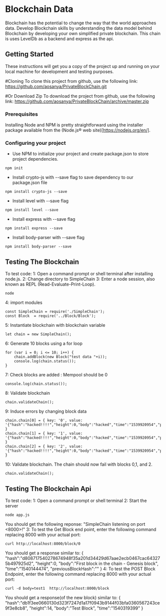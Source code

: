 # Blockchain Data

Blockchain has the potential to change the way that the world approaches data. Develop Blockchain skills by understanding the data model behind Blockchain by developing your own simplified private blockchain. This chain is uses LevelDb as a backend and express as the api.

## Getting Started

These instructions will get you a copy of the project up and running on your local machine for development and testing purposes.

#Cloning
To clone this project from github, use the following link:
https://github.com/aosanya/PrivateBlockChain.git

#Or Download Zip
To download the project from github, use the following link:
https://github.com/aosanya/PrivateBlockChain/archive/master.zip

### Prerequisites

Installing Node and NPM is pretty straightforward using the installer package available from the (Node.js® web site)[https://nodejs.org/en/].

### Configuring your project

- Use NPM to initialize your project and create package.json to store project dependencies.
```
npm init
```
- Install crypto-js with --save flag to save dependency to our package.json file
```
npm install crypto-js --save
```
- Install level with --save flag
```
npm install level --save
```
- Install express with --save flag
```
npm install express --save
```
- Install body-parser with --save flag
```
npm install body-parser --save
```
## Testing The Blockchain

To test code:
1: Open a command prompt or shell terminal after installing node.js.
2: Change directory to SimpleChain
3: Enter a node session, also known as REPL (Read-Evaluate-Print-Loop).
```
node
```
4: import modules
```
const SimpleChain = require('./SimpleChain');
const Block  = require('../Block/Block');
```
5: Instantiate blockchain with blockchain variable
```
let chain = new SimpleChain();
```
6: Generate 10 blocks using a for loop
```
for (var i = 0; i <= 10; i++) {
	chain.addBlock(new Block("test data "+i));
	console.log(chain.status());
}
```
7: Check blocks are added : Mempool should be 0
```
console.log(chain.status());
```
8: Validate blockchain
```
chain.validateChain();
```
9: Induce errors by changing block data
```
chain.chain[0] = { key: '0', value: '{"hash":"hacked!!!!","height":0,"body":"hacked","time":"1539920954","previousBlockHash":""}' }
chain.chain[1] = { key: '1', value: '{"hash":"hacked!!!!","height":0,"body":"hacked","time":"1539920954","previousBlockHash":""}' }
chain.chain[2] = { key: '2', value: '{"hash":"hacked!!!!","height":0,"body":"hacked","time":"1539920954","previousBlockHash":""}' }
```
10: Validate blockchain. The chain should now fail with blocks 0,1, and 2.
```
chain.validateChain();
```


## Testing The Blockchain Api

To test code:
1: Open a command prompt or shell terminal
2: Start the server
```
node app.js
```
You should get the following reponse:
"SimpleChain listening on port <8000>!"
3: To test the Get Block end point, enter the following command replacing 8000 with your actual port:
```
curl http://localhost:8000/block/0
```
You should get a response similar to:
{
	"hash":"d808717540278674948f35a201d34429d67aae2ecb0467cac643275b497925d2",
	"height":0,
	"body":"First block in the chain - Genesis block",
	"time":"1540144474",
	"previousBlockHash":""
}
4: To test the POST Block Endpoint, enter the following command replacing 8000 with your actual port:
```
curl -d body=test1  http://localhost:8000/block
```
You should get a response(of the new block) similar to:
{
	"hash":"db1f3ee0660130d323f7247d1a17f0943b9144f03bfa0360567243ce9f3e8cb8",
	"height":14,
	"body":"Test Block",
	"time":"1540319399"
}